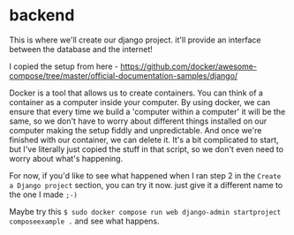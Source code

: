 # backend

This is where we'll create our django project. it'll provide an interface between the database and the internet!

I copied the setup from here - <https://github.com/docker/awesome-compose/tree/master/official-documentation-samples/django/>

Docker is a tool that allows us to create containers. You can think of a container as a computer inside your computer. By using docker, we can ensure that every time we build a 'computer within a computer' it will be the same, so we don't have to worry about different things installed on our computer making the setup fiddly and unpredictable. And once we're finished with our container, we can delete it. It's a bit complicated to start, but I've literally just copied the stuff in that script, so we don't even need to worry about what's happening.

For now, if you'd like to see what happened when I ran step 2 in the `Create a Django project` section, you can try it now. just give it a different name to the one I made `;-)`

Maybe try this `$ sudo docker compose run web django-admin startproject composeexample .` and see what happens.
